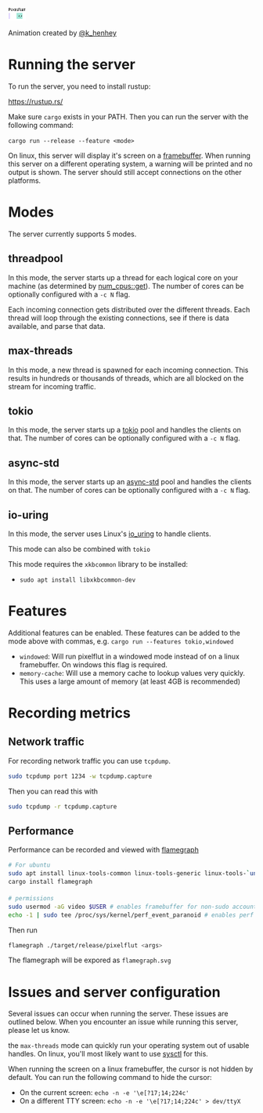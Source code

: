 ![](https://raw.githubusercontent.com/VictorKoenders/pixelflut/master/assets/db9c0554-b464-11e9-9eea-abedc0ce7926.gif)

Animation created by [@k_henhey](https://twitter.com/k_henhey)

# Running the server
To run the server, you need to install rustup:

https://rustup.rs/

Make sure `cargo` exists in your PATH. Then you can run the server with the following command:

`cargo run --release --feature <mode>`

On linux, this server will display it's screen on a [framebuffer](https://docs.rs/framebuffer). When running this server on a different operating system, a warning will be printed and no output is shown. The server should still accept connections on the other platforms.

# Modes

The server currently supports 5 modes.

## threadpool
In this mode, the server starts up a thread for each logical core on your machine (as determined by [num_cpus::get](https://docs.rs/num_cpus/latest/num_cpus/fn.get.html)). The number of cores can be optionally configured with a `-c N` flag.

Each incoming connection gets distributed over the different threads. Each thread will loop through the existing connections, see if there is data available, and parse that data.

## max-threads
In this mode, a new thread is spawned for each incoming connection. This results in hundreds or thousands of threads, which are all blocked on the stream for incoming traffic. 

## tokio
In this mode, the server starts up a [tokio](https://tokio.rs/) pool and handles the clients on that. The number of cores can be optionally configured with a `-c N` flag.

## async-std
In this mode, the server starts up an [async-std](https://async.rs/) pool and handles the clients on that. The number of cores can be optionally configured with a `-c N` flag.

## io-uring
In this mode, the server uses Linux's [io_uring](https://en.wikipedia.org/wiki/Io_uring) to handle clients.

This mode can also be combined with `tokio`

This mode requires the `xkbcommon` library to be installed:
- `sudo apt install libxkbcommon-dev`

# Features

Additional features can be enabled. These features can be added to the mode above with commas, e.g. `cargo run --features tokio,windowed`

- `windowed`: Will run pixelflut in a windowed mode instead of on a linux framebuffer. On windows this flag is required.
- `memory-cache`: Will use a memory cache to lookup values very quickly. This uses a large amount of memory (at least 4GB is recommended)

# Recording metrics

## Network traffic

For recording network traffic you can use `tcpdump`.

```bash
sudo tcpdump port 1234 -w tcpdump.capture
```

Then you can read this with
```bash
sudo tcpdump -r tcpdump.capture
```

## Performance

Performance can be recorded and viewed with [flamegraph](https://github.com/flamegraph-rs/flamegraph)

```bash
# For ubuntu
sudo apt install linux-tools-common linux-tools-generic linux-tools-`uname -r`
cargo install flamegraph

# permissions
sudo usermod -aG video $USER # enables framebuffer for non-sudo accounts
echo -1 | sudo tee /proc/sys/kernel/perf_event_paranoid # enables perf for non-sudo accounts
```

Then run

```bash
flamegraph ./target/release/pixelflut <args>
```

The flamegraph will be expored as `flamegraph.svg`

# Issues and server configuration
Several issues can occur when running the server. These issues are outlined below. When you encounter an issue while running this server, please let us know.

the `max-threads` mode can quickly run your operating system out of usable handles. On linux, you'll most likely want to use [sysctl](http://man7.org/linux/man-pages/man8/sysctl.8.html) for this.

When running the screen on a linux framebuffer, the cursor is not hidden by default. You can run the following command to hide the cursor:
- On the current screen: `echo -n -e '\e[?17;14;224c'`
- On a different TTY screen: `echo -n -e '\e[?17;14;224c' > dev/ttyX`

